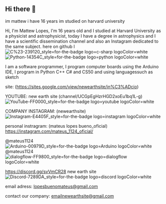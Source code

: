 ## Hi there 👋
im mattew i have 16 years im studied on harvard university

Hi, I'm Mattew Lopes, I'm 16 years old and I studied at Harvard University as a physicist and astrophysicist, today I have a degree in astrophysics and I have a scientific dissemination channel and also an Instagram dedicated to the same subject. here on github I
![C%23-239120_style=for-the-badge logo=c-sharp logoColor=white](https://github.com/user-attachments/assets/f29672f7-81be-4e81-9a30-fd3cab117a6e)
![Python-14354C_style=for-the-badge logo=python logoColor=white](https://github.com/user-attachments/assets/356a005a-04e3-40e0-bd7c-e19f8a959255)

I am a software programmer, I program computer boards using the Arduino IDE, I program in Python C++ C# and CS50 and using languages ​​such as sketch

site: (https://sites.google.com/view/newearthsite/in%C3%ADcio)

YOUTUBE: new earth site (channel/UCGpEgHzrHGD2xoEu1bq1L-g)    ![YouTube-FF0000_style=for-the-badge logo=youtube logoColor=white](https://github.com/user-attachments/assets/0c36db50-c6c5-43e2-a321-5cfce381898a)


COMPANY INSTAGRAM: (newearthsite)   ![Instagram-E4405F_style=for-the-badge logo=instagram logoColor=white](https://github.com/user-attachments/assets/de133837-14ee-4c9a-bf08-d348a7618247)

personal instragram: (mateus lopes bueno_oficial) https://instagram.com/mateus_1124_oficial/

 
@mateus1124
![Arduino-00979D_style=for-the-badge logo=Arduino logoColor=white](https://github.com/user-attachments/assets/00009b97-4a94-47f9-ba32-72a8ec7b6957)
@mateus1124
![dialogflow-FF9800_style=for-the-badge logo=dialogflow logoColor=white](https://github.com/user-attachments/assets/62b2cf76-feca-439a-81b8-aeeca82e5ac8)

https://discord.gg/svVmCR28 new earth site ![Discord-7289DA_style=for-the-badge logo=discord logoColor=white](https://github.com/user-attachments/assets/3ca902d8-0a4c-4278-90f6-a371a2008406)

email adress: lopesbuenomateus@gmail.com 

contact our company:
emailnewearthsite@gmail.com 

